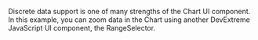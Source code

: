 Discrete data support is&nbsp;one of&nbsp;many strengths of&nbsp;the Chart UI component. In&nbsp;this example, you can zoom data in&nbsp;the Chart using another DevExtreme JavaScript&nbsp;UI component, the RangeSelector.